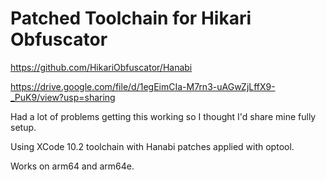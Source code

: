 # Patched Toolchain for Hikari Obfuscator

https://github.com/HikariObfuscator/Hanabi

https://drive.google.com/file/d/1egEimCIa-M7rn3-uAGwZjLffX9-_PuK9/view?usp=sharing


Had a lot of problems getting this working so I thought I'd share mine fully setup.

Using XCode 10.2 toolchain with Hanabi patches applied with optool.

Works on arm64 and arm64e.
